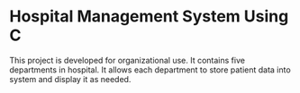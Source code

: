 # Hospital Management System Using C
This project is developed for organizational use. It contains five departments in hospital. It allows each department to store patient data into system and display it as needed.
